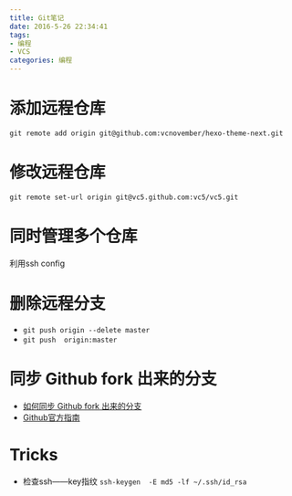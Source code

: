 ```yaml
---
title: Git笔记
date: 2016-5-26 22:34:41
tags:
- 编程
- VCS
categories: 编程
---
```

# 添加远程仓库
`git remote add origin git@github.com:vcnovember/hexo-theme-next.git`

# 修改远程仓库
`git remote set-url origin git@vc5.github.com:vc5/vc5.git`

# 同时管理多个仓库
利用ssh config

<!-- more -->
# 删除远程分支
+ `git push origin --delete master`
+ `git push  origin:master`
# 同步 Github fork 出来的分支
+ [如何同步 Github fork 出来的分支](http://jinlong.github.io/2015/10/12/syncing-a-fork/)
+ [Github官方指南](https://help.github.com/articles/configuring-a-remote-for-a-fork/)

# Tricks
+ 检查ssh——key指纹
`ssh-keygen  -E md5 -lf ~/.ssh/id_rsa`
